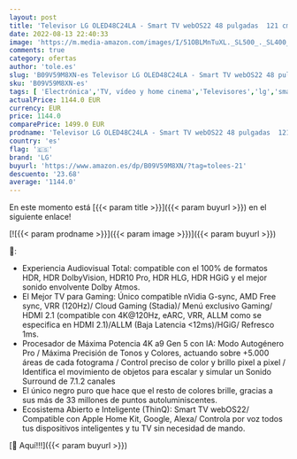 ```yaml
---
layout: post
title: 'Televisor LG OLED48C24LA - Smart TV webOS22 48 pulgadas  121 cm  4K OLED evo  Procesador Inteligente Potencia 4K a9 Gen 5 IA  compatible formatos HDR  HDR Dolby Vision y Dolby Atmos  TV para Gaming'
date: 2022-08-13 22:40:33
image: 'https://m.media-amazon.com/images/I/51OBLMnTuXL._SL500_._SL400_.jpg'
comments: true
category: ofertas
author: 'tole.es'
slug: 'B09V59M8XN-es Televisor LG OLED48C24LA - Smart TV webOS22 48 pulgadas...'
sku: 'B09V59M8XN-es'
tags: [ 'Electrónica','TV, vídeo y home cinema','Televisores','lg','smart','televisor','tv','🇪🇸', ]
actualPrice: 1144.0 EUR
currency: EUR
price: 1144.0
comparePrice: 1499.0 EUR
prodname: 'Televisor LG OLED48C24LA - Smart TV webOS22 48 pulgadas  121 cm  4K OLED evo  Procesador Inteligente Potencia 4K a9 Gen 5 IA  compatible formatos HDR  HDR Dolby Vision y Dolby Atmos  TV para Gaming'
country: 'es'
flag: '🇪🇸'
brand: 'LG'
buyurl: 'https://www.amazon.es/dp/B09V59M8XN/?tag=tolees-21'
descuento: '23.68'
average: '1144.0'
---
```


En este momento está [{{< param title >}}]({{< param buyurl >}}) en el siguiente enlace!

[![{{< param prodname >}}]({{< param image >}})]({{< param buyurl >}})

🔎:

- Experiencia Audiovisual Total: compatible con el 100% de formatos HDR, HDR DolbyVision, HDR10 Pro, HDR HLG, HDR HGiG y el mejor sonido envolvente Dolby Atmos.
- El Mejor TV para Gaming: Único compatible nVidia G-sync, AMD Free sync, VRR (120Hz)/ Cloud Gaming (Stadia)/ Menú exclusivo Gaming/ HDMI 2.1 (compatible con 4K@120Hz, eARC, VRR, ALLM como se especifica en HDMI 2.1)/ALLM (Baja Latencia <12ms)/HGiG/ Refresco 1ms.
- Procesador de Máxima Potencia 4K a9 Gen 5 con IA: Modo Autogénero Pro / Máxima Precisión de Tonos y Colores, actuando sobre +5.000 áreas de cada fotograma / Control preciso de color y brillo pixel a pixel / Identifica el movimiento de objetos para escalar y simular un Sonido Surround de 7.1.2 canales
- El único negro puro que hace que el resto de colores brille, gracias a sus más de 33 millones de puntos autoluminiscentes.
- Ecosistema Abierto e Inteligente (ThinQ): Smart TV webOS22/ Compatible con Apple Home Kit, Google, Alexa/ Controla por voz todos tus dispositivos inteligentes y tu TV sin necesidad de mando.

[🛒 Aquí!!!]({{< param buyurl >}})
